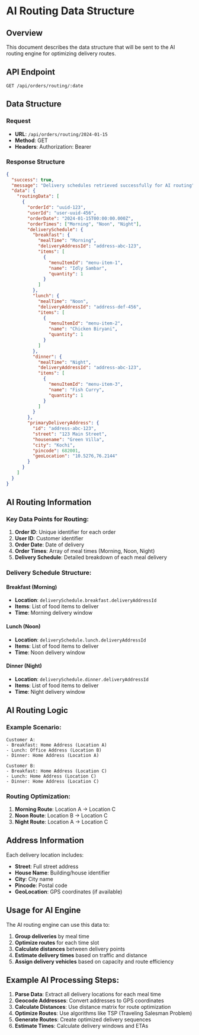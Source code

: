 # AI Routing Data Structure

## Overview
This document describes the data structure that will be sent to the AI routing engine for optimizing delivery routes.

## API Endpoint
```
GET /api/orders/routing/:date
```

## Data Structure

### Request
- **URL**: `/api/orders/routing/2024-01-15`
- **Method**: GET
- **Headers**: Authorization: Bearer <token>

### Response Structure

```json
{
  "success": true,
  "message": "Delivery schedules retrieved successfully for AI routing",
  "data": {
    "routingData": [
      {
        "orderId": "uuid-123",
        "userId": "user-uuid-456",
        "orderDate": "2024-01-15T00:00:00.000Z",
        "orderTimes": ["Morning", "Noon", "Night"],
        "deliverySchedule": {
          "breakfast": {
            "mealTime": "Morning",
            "deliveryAddressId": "address-abc-123",
            "items": [
              {
                "menuItemId": "menu-item-1",
                "name": "Idly Sambar",
                "quantity": 1
              }
            ]
          },
          "lunch": {
            "mealTime": "Noon",
            "deliveryAddressId": "address-def-456",
            "items": [
              {
                "menuItemId": "menu-item-2",
                "name": "Chicken Biryani",
                "quantity": 1
              }
            ]
          },
          "dinner": {
            "mealTime": "Night",
            "deliveryAddressId": "address-abc-123",
            "items": [
              {
                "menuItemId": "menu-item-3",
                "name": "Fish Curry",
                "quantity": 1
              }
            ]
          }
        },
        "primaryDeliveryAddress": {
          "id": "address-abc-123",
          "street": "123 Main Street",
          "housename": "Green Villa",
          "city": "Kochi",
          "pincode": 682001,
          "geoLocation": "10.5276,76.2144"
        }
      }
    ]
  }
}
```

## AI Routing Information

### Key Data Points for Routing:

1. **Order ID**: Unique identifier for each order
2. **User ID**: Customer identifier
3. **Order Date**: Date of delivery
4. **Order Times**: Array of meal times (Morning, Noon, Night)
5. **Delivery Schedule**: Detailed breakdown of each meal delivery

### Delivery Schedule Structure:

#### Breakfast (Morning)
- **Location**: `deliverySchedule.breakfast.deliveryAddressId`
- **Items**: List of food items to deliver
- **Time**: Morning delivery window

#### Lunch (Noon)
- **Location**: `deliverySchedule.lunch.deliveryAddressId`
- **Items**: List of food items to deliver
- **Time**: Noon delivery window

#### Dinner (Night)
- **Location**: `deliverySchedule.dinner.deliveryAddressId`
- **Items**: List of food items to deliver
- **Time**: Night delivery window

## AI Routing Logic

### Example Scenario:
```
Customer A:
- Breakfast: Home Address (Location A)
- Lunch: Office Address (Location B)
- Dinner: Home Address (Location A)

Customer B:
- Breakfast: Home Address (Location C)
- Lunch: Home Address (Location C)
- Dinner: Home Address (Location C)
```

### Routing Optimization:
1. **Morning Route**: Location A → Location C
2. **Noon Route**: Location B → Location C
3. **Night Route**: Location A → Location C

## Address Information

Each delivery location includes:
- **Street**: Full street address
- **House Name**: Building/house identifier
- **City**: City name
- **Pincode**: Postal code
- **GeoLocation**: GPS coordinates (if available)

## Usage for AI Engine

The AI routing engine can use this data to:
1. **Group deliveries** by meal time
2. **Optimize routes** for each time slot
3. **Calculate distances** between delivery points
4. **Estimate delivery times** based on traffic and distance
5. **Assign delivery vehicles** based on capacity and route efficiency

## Example AI Processing Steps:

1. **Parse Data**: Extract all delivery locations for each meal time
2. **Geocode Addresses**: Convert addresses to GPS coordinates
3. **Calculate Distances**: Use distance matrix for route optimization
4. **Optimize Routes**: Use algorithms like TSP (Traveling Salesman Problem)
5. **Generate Routes**: Create optimized delivery sequences
6. **Estimate Times**: Calculate delivery windows and ETAs 